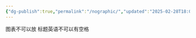 ```yaml
---
{"dg-publish":true,"permalink":"/nographic/","updated":"2025-02-28T18:06:24.763+08:00"}
---
```


图表不可以放
标题英语不可以有空格